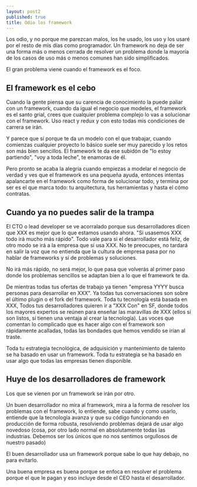 ```yaml
---
layout: post2
published: true
title: Odio los framework
---
```


Los odio, y no porque me parezcan malos, los he usado, los uso y los usaré por el resto de mis días
como programador. Un framework no deja de ser una forma más o menos cerrada de resolver un problema
donde la mayoría de los casos de uso más o menos comunes han sido simplificados.

El gran problema viene cuando el framework es el foco.

## El framework es el cebo

Cuando la gente piensa que su carencia de conocimiento la puede paliar con un framework, cuando da
igual el negocio que modeles, el framework es el santo grial, crees que cualquier problema complejo
lo vas a solucionar con el framework. Uso react y redux y con esto todas mis condiciones de carrera
se irán.

Y parece que sí porque te da un modelo con el que trabajar, cuando comienzas cualquier proyecto lo
básico suele ser muy parecido y los retos son más bien sencillos. El framework te da ese subidón de
"lo estoy partiendo", "voy a toda leche", te enamoras de él.

Pero pronto se acaba la alegría cuando empiezas a modelar el negocio de verdad y ves que el  framework
es una pequeña ayuda, entonces intentas apalancarte en el framework como forma de solucionar todo, y
termina por ser es el que marca todo: tu arquitectura, tus herramientas y hasta el cómo contratas.


## Cuando ya no puedes salir de la trampa

El CTO o lead developer se ve acorralado porque sus desarrolladores dicen que XXX es mejor que lo
que estamos usando ahora. "Si usasemos XXX todo irá mucho más rápido". Todo vale para si el
desarrollador está feliz, de otro modo se irá a la empresa que sí usa XXX. No te preocupes, no
tardará en salir la voz que no entienda que la cultura de empresa pasa por no hablar de frameworks y
sí de problemas y soluciones.

No irá más rápido, no será mejor, lo que pasa que volverás al primer paso donde los problemas
sencillos se adaptan bien a lo que el framework te da.

De mientras todas tus ofertas de trabajo ya tienen "empresa YYYY busca personas para desarrollar en
XXX". Ya todas tus conversaciones son sobre el último plugin o el fork del framework. Toda tu
tecnología está basada en XXX, Todos tus
desarrolladores quieren ir a "XXX Con" en SF, donde todos los mayores expertos se reúnen para
enseñar las maravillas de XXX (ellos sí son listos, sí tienen una ventaja al crear la tecnología). Las voces que
comentan lo complicado que es hacer algo con el framework son rápidamente acalladas, todas las
bondades que hemos vendido se irían al traste.

Toda tu estrategia tecnológica, de adquisición y mantenimiento de talento se ha basado en usar un framework. Toda tu estrategia se ha basado en
usar algo que todas las empresas tienen disponible.


## Huye de los desarrolladores de framework

Los que se vienen por un framework se irán por otro.

Un buen desarrollador no mira al framework, mira a la forma de resolver los problemas con el
framework, lo entiende, sabe cuando y como usarlo, entiende que la tecnología avanza y que su código funcionando
en producción de forma robusta, resolviendo problemas dejará de usar algo novedoso (cosa, por otro
lado normal en absolutamente todas las industrias. Debemos ser los únicos que no nos sentimos
orgullosos de nuestro pasado)

El buen desarrollador usa un framework porque sabe lo que hay debajo, no para evitarlo.

Una buena empresa es buena porque se enfoca en resolver el problema porque el que le pagan y eso
incluye desde el CEO hasta el desarrollador.





